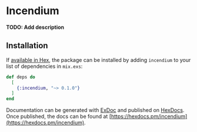 # Incendium

**TODO: Add description**

## Installation

If [available in Hex](https://hex.pm/docs/publish), the package can be installed
by adding `incendium` to your list of dependencies in `mix.exs`:

```elixir
def deps do
  [
    {:incendium, "~> 0.1.0"}
  ]
end
```

Documentation can be generated with [ExDoc](https://github.com/elixir-lang/ex_doc)
and published on [HexDocs](https://hexdocs.pm). Once published, the docs can
be found at [https://hexdocs.pm/incendium](https://hexdocs.pm/incendium).

